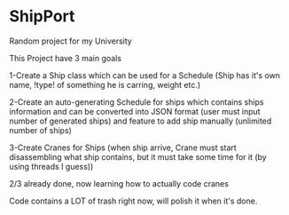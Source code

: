 # ShipPort
Random project for my University

This Project have 3 main goals

1-Create a Ship class which can be used for a Schedule (Ship has it's own name, !type! of something he is carring, weight etc.)

2-Create an auto-generating Schedule for ships which contains ships information and can be converted into JSON format (user must input number of generated ships) and feature to add ship manually (unlimited number of ships)

3-Create Cranes for Ships (when ship arrive, Crane must start disassembling what ship contains, but it must take some time for it (by using threads I guess))

2/3 already done, now learning how to actually code cranes

Code contains a LOT of trash right now, will polish it when it's done.
